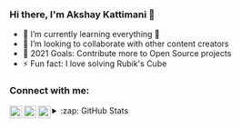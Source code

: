 ### Hi there, I'm Akshay Kattimani 👋

- 🌱 I’m currently learning everything 🤣
- 👯 I’m looking to collaborate with other content creators
- 🥅 2021 Goals: Contribute more to Open Source projects
- ⚡ Fun fact: I love solving Rubik's Cube

### Connect with me:

[<img align="left" alt="codeSTACKr | Twitter" width="22px" src="https://cdn.jsdelivr.net/npm/simple-icons@v3/icons/twitter.svg" />][twitter]

[<img align="left" alt="codeSTACKr | LinkedIn" width="22px" src="https://cdn.jsdelivr.net/npm/simple-icons@v3/icons/linkedin.svg" />][linkedin]

[<img align="left" alt="codeSTACKr | Instagram" width="22px" src="https://cdn.jsdelivr.net/npm/simple-icons@v3/icons/instagram.svg" />][instagram]




<details>
  <summary>:zap: GitHub Stats</summary>

  <img align="left" alt="Akshay's GitHub Stats" src="https://github-readme-stats-wheat-one.vercel.app/api?username=AkshayKattimani&show_icons=true&hide_border=true" />

</details>

[twitter]: https://twitter.com/akshayy_ak
[instagram]: https://www.instagram.com/akshayy_ak/
[linkedin]: https://www.linkedin.com/in/akshay-kattimani-716539190/

